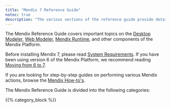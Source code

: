```yaml
---
title: "Mendix 7 Reference Guide"
notoc: true
description: "The various sections of the reference guide provide details on the features and functionality of the Mendix Platform."
---
```


The Mendix Reference Guide covers important topics on the  [Desktop Modeler](desktop-modeler), [Web Modeler](web-modeler/index), [Mendix Runtime](runtime), and other components of the Mendix Platform.

Before installing Mendix 7, please read [System Requirements](system-requirements). If you have been using version 6 of the Mendix Platform, we recommend reading [Moving from 6 to 7](moving-from-6-to-7).

If you are looking for step-by-step guides on performing various Mendix actions, browse the [Mendix How-to's](/howto).

The Mendix Reference Guide is divided into the following categories:

{{% category_block %}}
